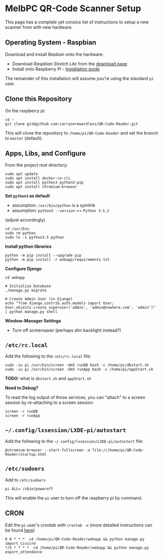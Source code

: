# MelbPC QR-Code Scanner Setup

This page has a complete yet consice list of instructions to setup a new
scanner from with new hardware.

## Operating System - Raspbian

Download and install _Rasbian_ onto the hardware:

* Download _Raspbian Stretch Lite_ from the [download page](https://www.raspberrypi.org/downloads/raspbian/)
* Install onto Raspberry Pi - [Installation guide](https://www.raspberrypi.org/documentation/installation/installing-images/README.md)

The remainder of this installation will assume you're using the standard
`pi` user.


## Clone this Repository

On the raspberry pi:

```
cd ~
git clone git@github.com:carryonrewardless/QR-Code-Reader.git
```

This will clone the repository to `/home/pi/QR-Code-Reader` and set
the branch to `master` (default).

## Apps, Libs, and Configure

From the project root directory:

```
sudo apt update
sudo apt install docker-ce-cli
sudo apt install python3 python3-pip
sudo apt install chromium-browser
```

**Set `python3` as default**

* assumption: `/usr/bin/python` is a symlink
* assumption: `python3 --version` == `Python 3.5.2`

(adjust accordingly)

```
cd /usr/bin
sudo rm python
sudo ln -s python3.5 python
```

**Install python libraries**

```
python -m pip install --upgrade pip
python -m pip install -r webapp/requirements.txt
```

**Configure Django**

```
cd webapp

# Initialize Database
./manage.py migrate

# Create Admin User (in Django)
echo "from django.contrib.auth.models import User; User.objects.create_superuser('admin', 'admin@nowhere.com', 'admin')" | python manage.py shell
```

**Window-Manager Settings**

* Turn off screensaver (perhaps dim backlight instead?)

## `/etc/rc.local`

Add the following to the `/etc/rc.local` file:

```
sudo -iu pi /usr/bin/screen -dmS runDB bash -c /home/pi/dbstart.sh
sudo -iu pi /usr/bin/screen -dmS runApp bash -c /home/pi/appStart.sh
```

**TODO:** what is `dbstart.sh` and `appStart.sh`

**Need to Debug?**

To read the log output of those services, you can "attach" to a screen session
by re-attaching to a screen session:

```
screen -r runDB
screen -r runApp
```

## `~/.config/lxsession/LXDE-pi/autostart`

Add the following to the `~/.config/lxsession/LXDE-pi/autostart` file:

```
@chromium-browser --start-fullscreen -a file:///home/pi/QR-Code-Reader/startup.html
```

## `/etc/sudoers`

Add to `/etc/sudoers`

```
pi ALL= /sbin/poweroff
```

This will enable the `pi` user to turn off the raspberry pi by command.

## CRON

Edit the `pi` user's crontab with `crontab -e` (more detailed instructions
can be found [here](https://www.raspberrypi.org/documentation/linux/usage/cron.md))

```
0 0 * * *  cd /home/pi/QR-Code-Reader/webapp && python manage.py import_civicrm
*/5 * * * *  cd /home/pi/QR-Code-Reader/webapp && python manage.py export_attendance
```
